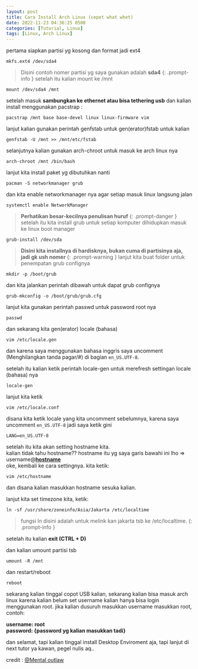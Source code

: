 ```yaml
---
layout: post
title: Cara Install Arch Linux (cepet what whet)
date: 2022-11-23 04:36:25 0500
categories: [Tutorial, Linux]
tags: [Linux, Arch Linux]
---
```


pertama siapkan partisi yg kosong dan format jadi ext4
```terminal
mkfs.ext4 /dev/sda4
```
> Disini contoh nomer partisi yg saya gunakan adalah **sda4**
{: .prompt-info }
setelah itu kalian mount ke /mnt
```terminal
mount /dev/sda4 /mnt
```
setelah masuk **sambungkan ke ethernet atau bisa tethering usb**
dan kalian install menggunakan pacstrap :
```terminal
pacstrap /mnt base base-devel linux linux-firmware vim
```
lanjut kalian gunakan perintah genfstab untuk gen(erator)fstab untuk kalian
```terminal
genfstab -U /mnt >> /mnt/etc/fstab
```
selanjutnya kalian gunakan arch-chroot untuk masuk ke arch linux nya
```terminal
arch-chroot /mnt /bin/bash
```
lanjut kita install paket yg dibutuhkan nanti
```terminal
pacman -S networkmanager grub
```
dan kita enable networkmanager nya agar setiap masuk linux langsung jalan
```terminal
systemctl enable NetworkManager
```
> **Perhatikan besar-kecilnya penulisan huruf**
{: .prompt-danger }
setelah itu kita install grub untuk setiap komputer dihidupkan masuk ke linux boot manager
```terminal
grub-install /dev/sda
```
> **Disini kita installnya di hardisknya, bukan cuma di partisinya aja, jadi gk ush nomer**
{: .prompt-warning }
lanjut kita buat folder untuk penempatan grub confignya
```terminal
mkdir -p /boot/grub
```
dan kita jalankan perintah dibawah untuk dapat grub confignya
```terminal
grub-mkconfig -o /boot/grub/grub.cfg
```
lanjut kita gunakan perintah passwd untuk password root nya
```terminal
passwd
```
dan sekarang kita gen(erator) locale (bahasa)
```terminal
vim /etc/locale.gen
```
dan karena saya menggunakan bahasa inggris saya uncomment (Menghilangkan tanda pagar/#)
di bagian `en_US.UTF-8`.

setelah itu kalian ketik perintah locale-gen untuk merefresh settingan locale (bahasa) nya
```terminal
locale-gen
```
lanjut kita ketik
```terminal
vim /etc/locale.conf
```
disana kita ketik locale yang kita uncomment sebelumnya, karena saya uncomment `en_US.UTF-8` jadi
saya ketik gini
```
LANG=en_US.UTF-8
```
setelah itu kita akan setting hostname kita.<br> kalian tidak tahu hostname?? hostname itu yg saya
garis bawahi ini lho => username@<b><u>hostname</u></b><br>
oke, kembali ke cara settingnya. kita ketik:
```terminal
vim /etc/hostname
```
dan disana kalian masukkan hostname sesuka kalian.<br>

lanjut kita set timezone kita, ketik:
```terminal
ln -sf /usr/share/zoneinfo/Asia/Jakarta /etc/localtime
```
> fungsi ln disini adalah untuk melink kan jakarta tsb ke /etc/localtime.
{: .prompt-info }

setelah itu kalian **exit (CTRL + D)**

dan kalian umount partisi tsb
```terminal
umount -R /mnt
```
dan restart/reboot
```terminal
reboot
```
sekarang kalian tinggal copot USB kalian, sekarang kalian bisa masuk arch linux
karena kalian belum set username kalian hanya bisa login menggunakan root.
jika kalian dusuruh masukkan username masukkan root, contoh:

**username: root**<br>
**password: {password yg kalian masukkan tadi}**

dan selamat, tapi kalian tinggal install Desktop Enviroment aja, tapi lanjut di next
tutor ya kawan, pegel nulis aq..

credit : [@Mental outlaw](https://www.youtube.com/c/mentaloutlaw)
